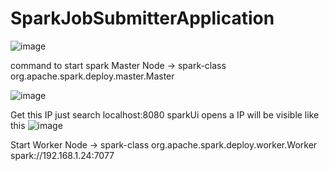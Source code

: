 # SparkJobSubmitterApplication

![image](https://github.com/dubeyx/SparkJobSubmitterApplication/assets/94775233/67638556-d260-4d22-a2d9-3a8c7a988a02)


command to start spark Master Node -> spark-class org.apache.spark.deploy.master.Master

![image](https://github.com/dubeyx/SparkJobSubmitterApplication/assets/94775233/c1ec65da-7354-46b2-a354-39333d92f0ac)


Get this IP just search localhost:8080 sparkUi opens a IP will be visible like this
![image](https://github.com/dubeyx/SparkJobSubmitterApplication/assets/94775233/36dd67af-19e9-4764-ba5b-23d69468870b)


Start Worker Node -> spark-class org.apache.spark.deploy.worker.Worker spark://192.168.1.24:7077
